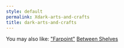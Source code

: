 ```yaml
---
style: default
permalink: Xdark-arts-and-crafts
title: dark-arts-and-crafts
---
```

You may also like:
["Farpoint"](http://scp-wiki.net/goc-tale-sequence-farpoint)
[Between Shelves](http://scp-wiki.net/between-shelves)